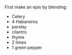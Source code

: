 First make an epis by blending:
- Celery
- 4 Habaneros
- parsley
- cilantro
- thyme
- 2 limes
- 1 green pepper
